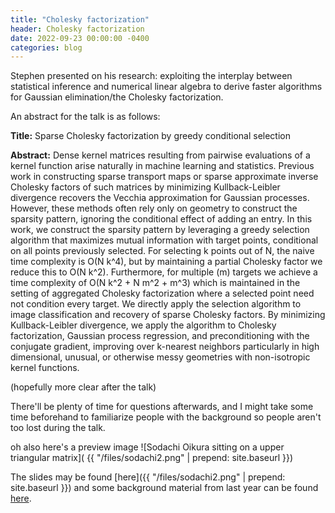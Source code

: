 ```yaml
---
title: "Cholesky factorization"
header: Cholesky factorization
date: 2022-09-23 00:00:00 -0400
categories: blog
---
```


Stephen presented on his research: exploiting the interplay between
statistical inference and numerical linear algebra to derive faster
algorithms for Gaussian elimination/the Cholesky factorization.

An abstract for the talk is as follows:

**Title:** Sparse Cholesky factorization by greedy conditional selection

**Abstract:** Dense kernel matrices resulting from pairwise evaluations of a
kernel function arise naturally in machine learning and statistics. Previous
work in constructing sparse transport maps or sparse approximate inverse
Cholesky factors of such matrices by minimizing Kullback-Leibler divergence
recovers the Vecchia approximation for Gaussian processes. However, these
methods often rely only on geometry to construct the sparsity pattern, ignoring
the conditional effect of adding an entry. In this work, we construct the
sparsity pattern by leveraging a greedy selection algorithm that maximizes
mutual information with target points, conditional on all points previously
selected. For selecting k points out of N, the naive time complexity is O(N
k^4), but by maintaining a partial Cholesky factor we reduce this to O(N k^2).
Furthermore, for multiple (m) targets we achieve a time complexity of O(N
k^2 + N m^2 + m^3) which is maintained in the setting of aggregated Cholesky
factorization where a selected point need not condition every target. We
directly apply the selection algorithm to image classification and recovery
of sparse Cholesky factors. By minimizing Kullback-Leibler divergence, we
apply the algorithm to Cholesky factorization, Gaussian process regression,
and preconditioning with the conjugate gradient, improving over k-nearest
neighbors particularly in high dimensional, unusual, or otherwise messy
geometries with non-isotropic kernel functions.


(hopefully more clear after the talk)

There'll be plenty of time for questions afterwards, and I
might take some time beforehand to familiarize people with
the background so people aren't too lost during the talk.

oh also here's a preview image
![Sodachi Oikura sitting on a upper triangular matrix](
{{ "/files/sodachi2.png" | prepend: site.baseurl }})

The slides may be found
[here]({{ "/files/sodachi2.png" | prepend: site.baseurl }})
and some background material from last year can be found
[here](/2022/cholesky-factorization-1).

